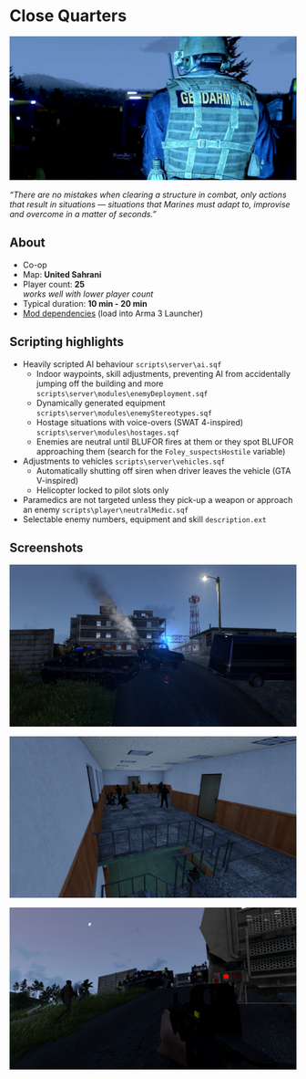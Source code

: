 # Close Quarters

![Loading screen](https://raw.githubusercontent.com/foley-dev/arma3-close-quarters/assets/screenshots/loading.png)

*“There are no mistakes when clearing a structure in combat, only actions that result in situations — situations that Marines must adapt to, improvise and overcome in a matter of seconds.”*

## About

* Co-op
* Map: **United Sahrani**
* Player count: **25**\
*works well with lower player count*
* Typical duration: **10 min - 20 min**
* [Mod dependencies](https://raw.githubusercontent.com/foley-dev/arma3-frogmen/assets/tour_modset.html) (load into Arma 3 Launcher)

## Scripting highlights

* Heavily scripted AI behaviour `scripts\server\ai.sqf`
    * Indoor waypoints, skill adjustments, preventing AI from accidentally jumping off the building and more `scripts\server\modules\enemyDeployment.sqf`
    * Dynamically generated equipment `scripts\server\modules\enemyStereotypes.sqf`
    * Hostage situations with voice-overs (SWAT 4-inspired) `scripts\server\modules\hostages.sqf`
    * Enemies are neutral until BLUFOR fires at them or they spot BLUFOR approaching them (search for the `Foley_suspectsHostile` variable)
* Adjustments to vehicles `scripts\server\vehicles.sqf`
    * Automatically shutting off siren when driver leaves the vehicle (GTA V-inspired)
    * Helicopter locked to pilot slots only
* Paramedics are not targeted unless they pick-up a weapon or approach an enemy `scripts\player\neutralMedic.sqf`
* Selectable enemy numbers, equipment and skill `description.ext`

## Screenshots

![Screenshot](https://raw.githubusercontent.com/foley-dev/arma3-close-quarters/assets/screenshots/1.jpg)

![Screenshot](https://raw.githubusercontent.com/foley-dev/arma3-close-quarters/assets/screenshots/2.jpg)

![Screenshot](https://raw.githubusercontent.com/foley-dev/arma3-close-quarters/assets/screenshots/3.jpg)

